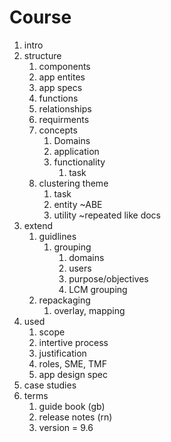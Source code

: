 # Course
1. intro
2. structure
   1. components
   2. app entites
   3. app specs
   4. functions
   5. relationships
   6. requirments
   7. concepts
      1. Domains
      2. application 
      3. functionality
         1. task
   8. clustering theme
         1. task
         2. entity ~ABE
         3. utility ~repeated like docs
3. extend
   1. guidlines
      1. grouping
         1. domains
         2. users
         3. purpose/objectives
         4. LCM grouping
   2. repackaging
      1. overlay, mapping
4. used
   1. scope
   2. intertive process
   3. justification
   4. roles, SME, TMF
   5. app design spec
5. case studies
6. terms
   1. guide book (gb)
   2. release notes (rn)
   3. version = 9.6

